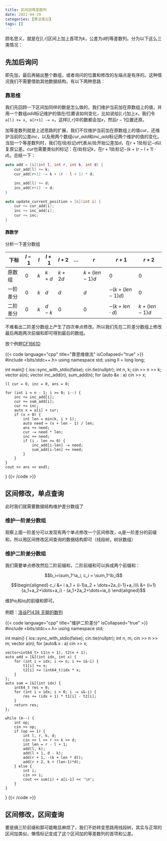```yaml
---
title: 区间加等差数列
date: 2021-04-29
categories: [算法笔记]
tags: []
---
```


顾名思义，就是在$[l, r]$区间上加上首项为$k$，公差为$d$的等差数列。分为以下这么三类情况：
<!--more-->

## 先加后询问

即先加，最后再输出整个数组，或者询问的位置和修改的左端点是有序的。这种情况我们不需要借助其他数据结构，有以下两种思路：

### 靠思维

我们先回顾一下区间加同样的数是怎么做的，我们维护当前加在原数组上的值，并用一个数组$add$标记维护的值在$i$位置该如何变化，比如说给$[l, r]$加上$x$，我们令`a[l] += x, a[r+1] -= x`，这样$[l, r]$中的数都会加$x$，然后$r-1$位置还原。

加等差数列就是上述思路的扩展，我们不仅维护当前加在原数组上的值$cur$，还维护当前的公差$inc$，以及用两个数组$cur\_add$和$inc\_add$标记两个维护的值的变化。当加一个等差数列时，我们在$l$处标记$d$代表从$l$处开始公差加$d$，在$r+1$处标记$-d$以复原公差。$cur$也需要类似的标记：在$l$处标记$k$，在$r+1$处标记$-(k+(r-l+1)\cdot d)$。总结一下：

```cpp
auto add = [&](int l, int r, int k, int d) {  
    cur_add[l] += k;
    cur_add[r+1] -= k + (r - l + 1) * d;

    inc_add[l] += d;
    inc_add[r+1] -= d;
}

auto update_current_position = [&](int i) {
    cur += cur_add[i];
    inc += inc_add[i];
    cur += inc;
}
```

####  靠数学

分析一下差分数组

|下标|$l-1$|$l$|$l+1$|$l+2$|$\dots$|$r$|$r+1$|$r+2$|
|--- |---|-|---|---|---|-|---|---|
|原数组|$0$|$k$|$k+d$|$k+2d$||$k+(len-1)d$|$0$|$0$|$
|一阶差分|$0$|$k$|$d$|$d$||$d$|$-(k+(len-1)d)$|$0$|$
|二阶差分|$0$|$k$|$d-k$|$0$||$0$|$-(k+len\cdot d)$|$k+(len-1)d$|$

 不难看出二阶差分数组上产生了四次单点修改。所以我们先在二阶差分数组上修改最后再跑两次前缀和即可得到最后的数组。

放个例题[CF1661D](https://codeforces.com/contest/1661/problem/D)


{{< code language="cpp" title="靠思维做法" isCollapsed="true" >}}
#include <bits/stdc++.h>
using namespace std;
using ll = long long;

int main() {
    ios::sync_with_stdio(false);
    cin.tie(nullptr);
    int n, k;
    cin >> n >> k;
    vector<ll> a(n);
    vector<ll> inc_add(n), sum_add(n);
    for (auto &x : a)
        cin >> x;

    ll cur = 0, inc = 0, ans = 0;

    for (int i = n - 1; i >= 0; i--) {
        inc += inc_add[i];
        cur += sum_add[i];
        cur += inc;
        auto x = a[i] + cur;
        if (x > 0) {
            int len = min(k, i + 1);
            auto need = (x + len - 1) / len;
            ans += need;
            cur -= need * len;
            inc += need;
            if (i - len >= 0) {
                inc_add[i-len] -= need;
                sum_add[i-len] += need;
            }
        }
    }
    cout << ans << endl;
}
{{< /code >}}

## 区间修改，单点查询

此时我们就需要数据结构维护差分数组了

### 维护一阶差分数组

观察上面一阶差分可以发现有两个单点修改一个区间修改，$a_i$是一阶差分的前缀和，所以用区间修改区间查询的数据结构即可（线段树，树状数组）

### 维护二阶差分数组

我们需要单点修改然后二阶前缀和，二阶前缀和可以拆成两个前缀和：

$$b_i=\sum_1^ia_i, c_i = \sum_1^ib_i$$

$$\begin{aligned}
    c_i &= i a_1 + (i-1)a_2 + \dots+2a_{i-1}+a_i\\\
    &= (i+1)(a_1+a_2+\dots+a_i) - (a_1+2a_2+\dots+ia_i)
\end{aligned}$$

维护$a_i$和$ia_i$的前缀和即可。

例题：[洛谷P1438 无聊的数列](https://www.luogu.com.cn/problem/P1438)

{{< code language="cpp" title="维护二阶差分" isCollapsed="true" >}}
#include <bits/stdc++.h>
using namespace std;

int main() {
    ios::sync_with_stdio(false);
    cin.tie(nullptr);
    int n, m;
    cin >> n >> m;
    vector<int> a(n);
    for (auto& x : a) cin >> x;

    vector<int64_t> t1(n + 1), t2(n + 1); 
    auto add = [&](int idx, int x) {
        for (int i = idx; i <= n; i += i&-i) {
            t1[i] += x;
            t2[i] += (int64_t)idx * x;
        }
    };
    auto sum = [&](int idx) {
        int64_t res = 0;
        for (int i = idx; i > 0; i -= i&-i) {
            res += (idx + 1) * t1[i] - t2[i];
        }
        return res;
    };

    while (m--) {
        int op;
        cin >> op;
        if (op == 1) {
            int l, r, k, d;
            cin >> l >> r >> k >> d;
            int len = r - l + 1;
            add(l, k);
            add(l + 1, d - k);
            add(r + 1, -(k + len * d));
            add(r + 2, k + (len-1)*d);
        } else {
            int i;
            cin >> i;
            cout << sum(i) + a[i-1] << '\n';
        }
    }
}
{{< /code >}}

## 区间修改，区间查询

要是搞三阶前缀和那可能略显麻烦了，我们不妨转变思路用线段树，其实与正常的区间加类似，懒惰标记变成了这个区间加的等差数列的首项和公差。

